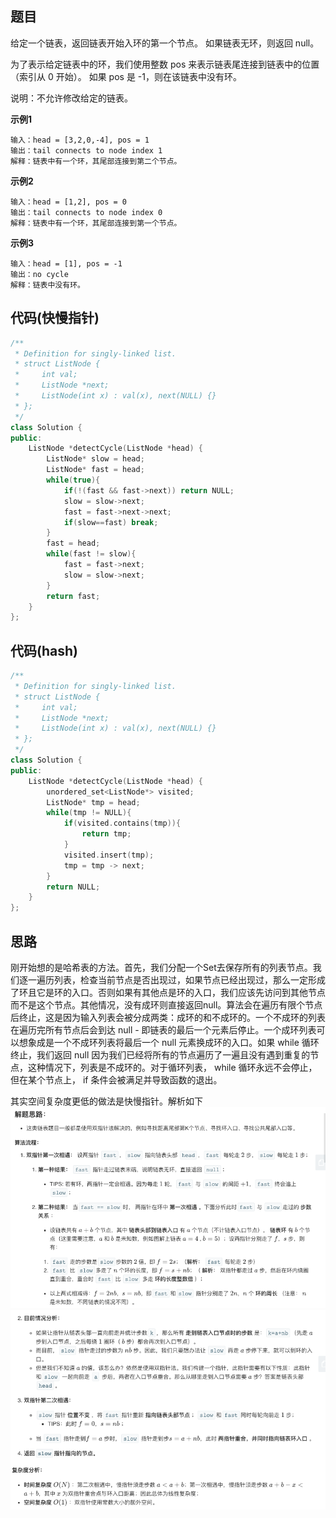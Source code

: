 ## 题目
给定一个链表，返回链表开始入环的第一个节点。 如果链表无环，则返回 null。

为了表示给定链表中的环，我们使用整数 pos 来表示链表尾连接到链表中的位置（索引从 0 开始）。 如果 pos 是 -1，则在该链表中没有环。

说明：不允许修改给定的链表。

**示例1**
```
输入：head = [3,2,0,-4], pos = 1
输出：tail connects to node index 1
解释：链表中有一个环，其尾部连接到第二个节点。
```

**示例2**
```
输入：head = [1,2], pos = 0
输出：tail connects to node index 0
解释：链表中有一个环，其尾部连接到第一个节点。
```

**示例3**
```
输入：head = [1], pos = -1
输出：no cycle
解释：链表中没有环。
```

## 代码(快慢指针)
```C++
/**
 * Definition for singly-linked list.
 * struct ListNode {
 *     int val;
 *     ListNode *next;
 *     ListNode(int x) : val(x), next(NULL) {}
 * };
 */
class Solution {
public:
    ListNode *detectCycle(ListNode *head) {
        ListNode* slow = head;
        ListNode* fast = head;
        while(true){
            if(!(fast && fast->next)) return NULL;
            slow = slow->next;
            fast = fast->next->next;
            if(slow==fast) break;
        }
        fast = head;
        while(fast != slow){
            fast = fast->next;
            slow = slow->next;
        }
        return fast;
    }
};
```

## 代码(hash)
```C++
/**
 * Definition for singly-linked list.
 * struct ListNode {
 *     int val;
 *     ListNode *next;
 *     ListNode(int x) : val(x), next(NULL) {}
 * };
 */
class Solution {
public:
    ListNode *detectCycle(ListNode *head) {
        unordered_set<ListNode*> visited;
        ListNode* tmp = head;
        while(tmp != NULL){
            if(visited.contains(tmp)){
                return tmp;
            }
            visited.insert(tmp);
            tmp = tmp -> next;
        }
        return NULL;
    }
};
```


## 思路

刚开始想的是哈希表的方法。首先，我们分配一个Set去保存所有的列表节点。我们逐一遍历列表，检查当前节点是否出现过，如果节点已经出现过，那么一定形成了环且它是环的入口。否则如果有其他点是环的入口，我们应该先访问到其他节点而不是这个节点。其他情况，没有成环则直接返回null。算法会在遍历有限个节点后终止，这是因为输入列表会被分成两类：成环的和不成环的。一个不成环的列表在遍历完所有节点后会到达 null - 即链表的最后一个元素后停止。一个成环列表可以想象成是一个不成环列表将最后一个 null 元素换成环的入口。如果 while 循环终止，我们返回 null 因为我们已经将所有的节点遍历了一遍且没有遇到重复的节点，这种情况下，列表是不成环的。对于循环列表， while 循环永远不会停止，但在某个节点上， if 条件会被满足并导致函数的退出。

其实空间复杂度更低的做法是快慢指针。解析如下
![图片](/static/142_1.png)
![图片](/static/142_2.png)
